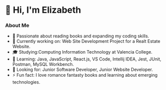 # 👋 Hi, I'm Elizabeth

### About Me
- 🌟 Passionate about reading books and expanding my coding skills.
- 🔭 Currently working on: Web Site Development Project for a Realt Estate Website.
- 🎓 Studying:Computing Information Technology at Valencia College.
- 🌱 Learning: Java, JavaScript, React.js, VS Code, Intellij IDEA, Jest, JUnit, Postman, 
      MySQL Workbench.
- 💼 Looking for: Junior Software Developer, Junior Website Developer.
- ⚡ Fun fact: I love romance fantasty books and learning about emerging technologies.
